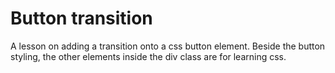 # Button transition



A lesson on adding a transition onto a css button element. Beside the button styling, the other elements inside the div class are for learning css.
